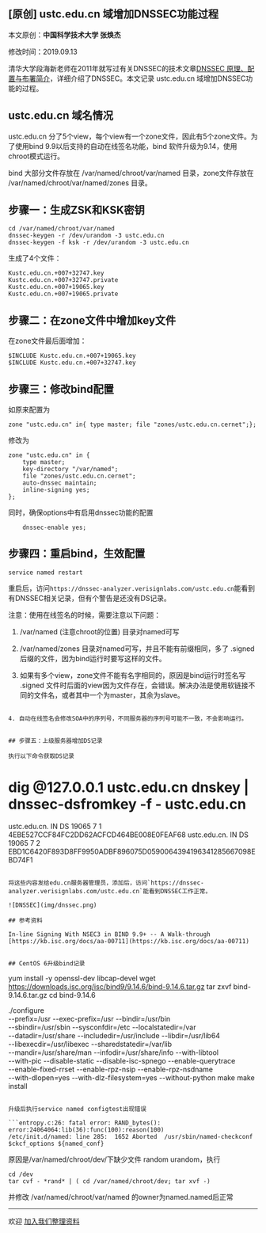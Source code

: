 ## [原创] ustc.edu.cn 域增加DNSSEC功能过程

本文原创：**中国科学技术大学 张焕杰**

修改时间：2019.09.13

清华大学段海新老师在2011年就写过有关DNSSEC的技术文章[DNSSEC 原理、配置与布署简介](https://blog.csdn.net/syh_486_007/article/details/50990973)，详细介绍了DNSSEC。本文记录 ustc.edu.cn 域增加DNSSEC功能的过程。

## ustc.edu.cn 域名情况

ustc.edu.cn 分了5个view，每个view有一个zone文件，因此有5个zone文件。为了使用bind 9.9以后支持的自动在线签名功能，bind 软件升级为9.14，使用chroot模式运行。

bind 大部分文件存放在 /var/named/chroot/var/named 目录，zone文件存放在 /var/named/chroot/var/named/zones 目录。

## 步骤一：生成ZSK和KSK密钥

```
cd /var/named/chroot/var/named
dnssec-keygen -r /dev/urandom -3 ustc.edu.cn
dnssec-keygen -f ksk -r /dev/urandom -3 ustc.edu.cn
```

生成了4个文件：
```
Kustc.edu.cn.+007+32747.key
Kustc.edu.cn.+007+32747.private
Kustc.edu.cn.+007+19065.key
Kustc.edu.cn.+007+19065.private
```

## 步骤二：在zone文件中增加key文件

在zone文件最后面增加：
```
$INCLUDE Kustc.edu.cn.+007+19065.key
$INCLUDE Kustc.edu.cn.+007+32747.key
```

## 步骤三：修改bind配置

如原来配置为
``` 
zone "ustc.edu.cn" in{ type master; file "zones/ustc.edu.cn.cernet";};
``` 
修改为
``` 
zone "ustc.edu.cn" in {
	type master;
	key-directory "/var/named";
	file "zones/ustc.edu.cn.cernet";
	auto-dnssec maintain;
	inline-signing yes;
};
```
同时，确保options中有启用dnssec功能的配置
```
	dnssec-enable yes;
```

## 步骤四：重启bind，生效配置

```
service named restart
```

重启后，访问`https://dnssec-analyzer.verisignlabs.com/ustc.edu.cn`能看到有DNSSEC相关记录，但有个警告是还没有DS记录。

注意：使用在线签名的时候，需要注意以下问题：

1. /var/named (注意chroot的位置) 目录对named可写

2. /var/named/zones 目录对named可写，并且不能有前缀相同，多了 .signed 后缀的文件，因为bind运行时要写这样的文件。

3. 如果有多个view，zone文件不能有名字相同的，原因是bind运行时签名写 .signed 文件时后面的view因为文件存在，会错误。解决办法是使用软链接不同的文件名，或者其中一个为master，其余为slave。
``` 

4. 自动在线签名会修改SOA中的序列号，不同服务器的序列号可能不一致，不会影响运行。


## 步骤五：上级服务器增加DS记录

执行以下命令获取DS记录
```
# dig @127.0.0.1 ustc.edu.cn dnskey | dnssec-dsfromkey  -f - ustc.edu.cn

ustc.edu.cn. IN DS 19065 7 1 4EBE527CCF84FC2DD62ACFCD464BE008E0FEAF68
ustc.edu.cn. IN DS 19065 7 2 EBD1C6420F893D8FF9950ADBF896075D0590064394196341285667098EBD74F1
```

将这些内容发给edu.cn服务器管理员，添加后，访问`https://dnssec-analyzer.verisignlabs.com/ustc.edu.cn`能看到DNSSEC工作正常。

![DNSSEC](img/dnssec.png)

## 参考资料

In-line Signing With NSEC3 in BIND 9.9+ -- A Walk-through [https://kb.isc.org/docs/aa-00711](https://kb.isc.org/docs/aa-00711)


## CentOS 6升级bind记录

```
yum install -y openssl-dev libcap-devel
wget https://downloads.isc.org/isc/bind9/9.14.6/bind-9.14.6.tar.gz
tar zxvf bind-9.14.6.tar.gz 
cd bind-9.14.6

./configure                     \
  --prefix=/usr --exec-prefix=/usr --bindir=/usr/bin                  \
  --sbindir=/usr/sbin --sysconfdir=/etc --localstatedir=/var          \
  --datadir=/usr/share --includedir=/usr/include --libdir=/usr/lib64  \
  --libexecdir=/usr/libexec --sharedstatedir=/var/lib                 \
  --mandir=/usr/share/man --infodir=/usr/share/info --with-libtool    \
  --with-pic --disable-static --disable-isc-spnego --enable-querytrace \
  --enable-fixed-rrset --enable-rpz-nsip --enable-rpz-nsdname         \
  --with-dlopen=yes --with-dlz-filesystem=yes --without-python
make
make install
```

升级后执行service named configtest出现错误

```entropy.c:26: fatal error: RAND_bytes(): error:24064064:lib(36):func(100):reason(100)
/etc/init.d/named: line 285:  1652 Aborted  /usr/sbin/named-checkconf $ckcf_options ${named_conf}
```
原因是/var/named/chroot/dev/下缺少文件 random urandom，执行
```
cd /dev
tar cvf - *rand* | ( cd /var/named/chroot/dev; tar xvf -)
```
并修改 /var/named/chroot/var/named 的owner为named.named后正常


***
欢迎 [加入我们整理资料](https://github.com/bg6cq/ITTS)
